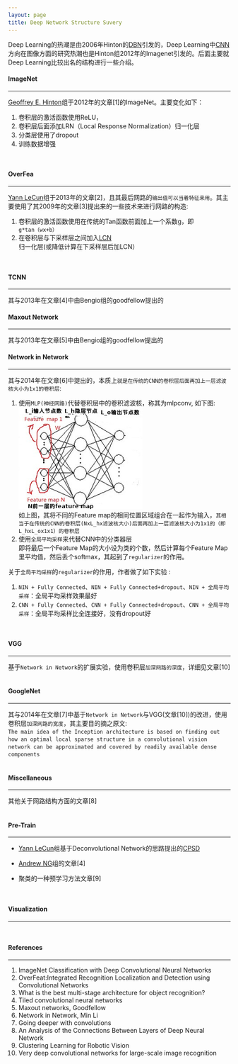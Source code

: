 ```yaml
---
layout: page
title: Deep Network Structure Suvery
---
```

Deep Learning的热潮是由2006年Hinton的[DBN](dbn.html)引发的，Deep Learning中[CNN](cnn.html)方向在图像方面的研究热潮也是Hinton组2012年的Imagenet引发的。后面主要就Deep Learning比较出名的结构进行一些介绍。 

#### __ImageNet__   
--- 
[Geoffrey E. Hinton](http://www.cs.toronto.edu/~hinton/)组于2012年的文章[1]的ImageNet。主要变化如下：    

1.  卷积层的激活函数使用ReLU，
2.  卷积层后面添加LRN（Local Response Normalization）归一化层
3.  分类层使用了dropout    
4.  训练数据增强    
<br />    

#### __OverFea__    
---
[Yann LeCun](http://yann.lecun.com)组于2013年的文章[2]，且其最后网路的`输出值可以当着特征来用`。其主要使用了其2009年的文章[3]提出来的一些技术来进行网路的构造:    

1.  卷积层的激活函数使用在传统的Tan函数前面加上一个系数g，即`g*tan（wx+b）`      
2.  在卷积层与下采样层之间加入[LCN](../data_process/data-normalization.html#scnspatial-constractive-normalization)归一化层(或降低计算在下采样层后加LCN）    
<br />       

#### __TCNN__ 
---   
其与2013年在文章[4]中由Bengio组的goodfellow提出的

#### __Maxout Network__    
---
其与2013年在文章[5]中由Bengio组的goodfellow提出的

#### __Network in Network__    
---
其与2014年在文章[6]中提出的，本质上`就是在传统的CNN的卷积层后面再加上一层滤波核大小为1x1的卷积层`:    

1. 使用`MLP(神经网路)`代替卷积层中的卷积滤波核，称其为mlpconv, 如下图:       
![image](./img/nin.jpg)    
如上图，其将不同的Feature map的相同位置区域组合在一起作为输入，`其相当于在传统的CNN的卷积层(NxL_hx滤波核大小)后面再加上一层滤波核大小为1x1的（即L_hxL_ox1x1）的卷积层`
2. 使用`全局平均采样`来代替CNN中的分类器层    
即将最后一个Feature Map的大小设为类的个数，然后计算每个Feature Map里平均值，然后丢个softmax，其起到了`regularizer`的作用。

关于`全局平均采样`的`regularizer`的作用，作者做了如下实验 :      

1. `NIN + Fully Connected`、`NIN + Fully Connected+dropout`、`NIN + 全局平均采样`：全局平均采样效果最好
2. `CNN + Fully Connected`、`CNN + Fully Connected+dropout`、`CNN + 全局平均采样`：全局平均采样比全连接好，没有dropout好    
<br />     

#### __VGG__    
---
基于`Network in Network`的扩展实验，使用卷积层`加深网路的深度`，详细见文章[10]     
<br />    

#### __GoogleNet__    
---
其与2014年在文章[7]中基于`Network in Network`与VGG(文章[10])的改进，使用卷积层`加深网路的宽度`，其主要目的摘之原文:    
`The main idea of the Inception architecture is based on finding out how an optimal local sparse structure in a convolutional vision network can be approximated and covered by readily available dense components`    
<br />

#### __Miscellaneous__    
---
其他关于网路结构方面的文章[8]    
<br />    

#### __Pre-Train__    
---     
* [Yann LeCun](http://yann.lecun.com)组基于Deconvolutional Network的思路提出的[CPSD](./psd.html#convolutional-psd)    

* [Andrew NG](http://www-cs-faculty.stanford.edu/people/ang/)组的文章[4]  

* 聚类的一种预学习方法文章[9]   
<br />    

#### __Visualization__    
---    
<br />    

#### __References__    
--- 
1. ImageNet Classification with Deep Convolutional Neural Networks    
2. OverFeat:Integrated Recognition Localization and Detection using Convolutional Networks 
3. What is the best multi-stage architecture for object recognition?    
4. Tiled convolutional neural networks
5. Maxout networks, Goodfellow
6. Network in Network, Min Li
7. Going deeper with convolutions
8. An Analysis of the Connections Between Layers of Deep Neural Network
9. Clustering Learning for Robotic Vision
10. Very deep convolutional networks for large-scale image recognition

